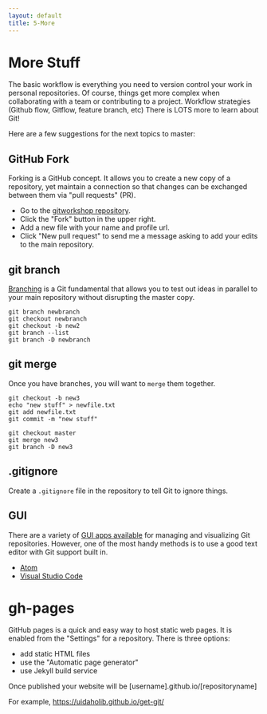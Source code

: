 ```yaml
---
layout: default
title: 5-More
---
```

# More Stuff

The basic workflow is everything you need to version control your work in personal repositories.
Of course, things get more complex when collaborating with a team or contributing to a project.
Workflow strategies (Github flow, Gitflow, feature branch, etc)
There is LOTS more to learn about Git!

Here are a few suggestions for the next topics to master:

## GitHub Fork

Forking is a GitHub concept.
It allows you to create a new copy of a repository, yet maintain a connection so that changes can be exchanged between them via "pull requests" (PR).

- Go to the [gitworkshop repository](https://github.com/uidaholib/gitworkshop).
- Click the "Fork" button in the upper right.
- Add a new file with your name and profile url.
- Click "New pull request" to send me a message asking to add your edits to the main repository.

## git branch

[Branching](https://git-scm.com/book/en/v2/Git-Branching-Branches-in-a-Nutshell) is a Git fundamental that allows you to test out ideas in parallel to your main repository without disrupting the master copy. 

```
git branch newbranch 
git checkout newbranch
git checkout -b new2
git branch --list
git branch -D newbranch
```

## git merge 

Once you have branches, you will want to `merge` them together.

```
git checkout -b new3
echo "new stuff" > newfile.txt
git add newfile.txt
git commit -m "new stuff"

git checkout master
git merge new3
git branch -D new3
```

## .gitignore

Create a `.gitignore` file in the repository to tell Git to ignore things.

## GUI 

There are a variety of [GUI apps available](https://git-scm.com/downloads/guis) for managing and visualizing Git repositories.
However, one of the most handy methods is to use a good text editor with Git support built in. 

- [Atom](https://atom.io/)
- [Visual Studio Code](https://code.visualstudio.com/)

# gh-pages

GitHub pages is a quick and easy way to host static web pages. 
It is enabled from the "Settings" for a repository.
There is three options:

- add static HTML files
- use the "Automatic page generator"
- use Jekyll build service

Once published your website will be [username].github.io/[repositoryname]

For example, https://uidaholib.github.io/get-git/
